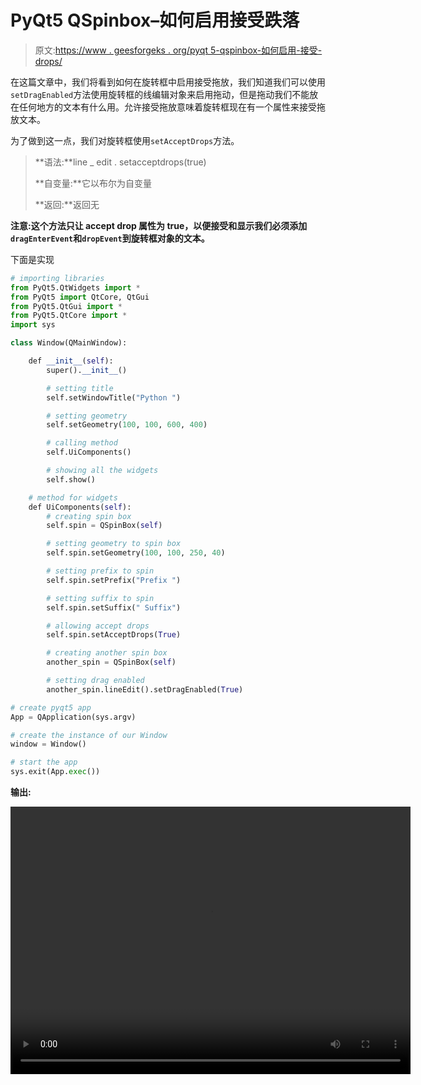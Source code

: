 # PyQt5 QSpinbox–如何启用接受跌落

> 原文:[https://www . geesforgeks . org/pyqt 5-qspinbox-如何启用-接受-drops/](https://www.geeksforgeeks.org/pyqt5-qspinbox-how-to-enable-accept-drops/)

在这篇文章中，我们将看到如何在旋转框中启用接受拖放，我们知道我们可以使用`setDragEnabled`方法使用旋转框的线编辑对象来启用拖动，但是拖动我们不能放在任何地方的文本有什么用。允许接受拖放意味着旋转框现在有一个属性来接受拖放文本。

为了做到这一点，我们对旋转框使用`setAcceptDrops`方法。

> **语法:**line _ edit . setacceptdrops(true)
> 
> **自变量:**它以布尔为自变量
> 
> **返回:**返回无

**注意:这个方法只让 accept drop 属性为 true，以便接受和显示我们必须添加`dragEnterEvent`和`dropEvent`到旋转框对象的文本。**

下面是实现

```py
# importing libraries
from PyQt5.QtWidgets import * 
from PyQt5 import QtCore, QtGui
from PyQt5.QtGui import * 
from PyQt5.QtCore import * 
import sys

class Window(QMainWindow):

    def __init__(self):
        super().__init__()

        # setting title
        self.setWindowTitle("Python ")

        # setting geometry
        self.setGeometry(100, 100, 600, 400)

        # calling method
        self.UiComponents()

        # showing all the widgets
        self.show()

    # method for widgets
    def UiComponents(self):
        # creating spin box
        self.spin = QSpinBox(self)

        # setting geometry to spin box
        self.spin.setGeometry(100, 100, 250, 40)

        # setting prefix to spin
        self.spin.setPrefix("Prefix ")

        # setting suffix to spin
        self.spin.setSuffix(" Suffix")

        # allowing accept drops
        self.spin.setAcceptDrops(True)

        # creating another spin box
        another_spin = QSpinBox(self)

        # setting drag enabled
        another_spin.lineEdit().setDragEnabled(True)

# create pyqt5 app
App = QApplication(sys.argv)

# create the instance of our Window
window = Window()

# start the app
sys.exit(App.exec())
```

**输出:**

<video class="wp-video-shortcode" id="video-411943-1" width="640" height="428" preload="metadata" controls=""><source type="video/mp4" src="https://media.geeksforgeeks.org/wp-content/uploads/20200513204312/Python-13-05-2020-20_37_47.mp4?_=1">[https://media.geeksforgeeks.org/wp-content/uploads/20200513204312/Python-13-05-2020-20_37_47.mp4](https://media.geeksforgeeks.org/wp-content/uploads/20200513204312/Python-13-05-2020-20_37_47.mp4)</video>